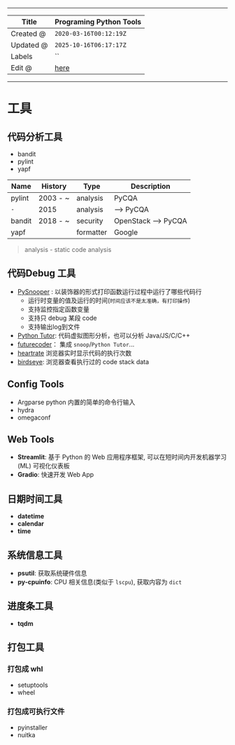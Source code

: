 -----

| Title     | Programing Python Tools                             |
| --------- | --------------------------------------------------- |
| Created @ | `2020-03-16T00:12:19Z`                              |
| Updated @ | `2025-10-16T06:17:17Z`                              |
| Labels    | \`\`                                                |
| Edit @    | [here](https://github.com/junxnone/xwiki/issues/90) |

-----

# 工具

## 代码分析工具

  - bandit
  - pylint
  - yapf

| Name   | History   | Type      | Description          |
| ------ | --------- | --------- | -------------------- |
| pylint | 2003 - \~ | analysis  | PyCQA                |
| `-`    | 2015      | analysis  | \--\> PyCQA          |
| bandit | 2018 - \~ | security  | OpenStack --\> PyCQA |
| yapf   |           | formatter | Google               |

> analysis - static code analysis

## 代码Debug 工具

  - [PySnooper](https://github.com/cool-RR/PySnooper) :
    以装饰器的形式打印函数运行过程中运行了哪些代码行
      - 运行时变量的值及运行的时间(`时间应该不是太准确，有打印操作`)
      - 支持监控指定函数变量
      - 支持只 debug 某段 code
      - 支持输出log到文件
  - [Python Tutor](https://pythontutor.com/visualize.html#mode=edit):
    代码虚拟图形分析，也可以分析 Java/JS/C/C++
  - [futurecoder](https://futurecoder.io/course/#ide)： 集成
    `snoop`/`Python Tutor`...
  - [heartrate](https://github.com/alexmojaki/heartrate) 浏览器实时显示代码的执行次数
  - [birdseye](https://github.com/alexmojaki/birdseye/tree/master):
    浏览器查看执行过的 code stack data

## Config Tools

  - Argparse python 内置的简单的命令行输入
  - hydra
  - omegaconf

## Web Tools

  - **Streamlit**: 基于 Python 的 Web 应用程序框架, 可以在短时间内开发机器学习 (ML) 可视化仪表板
  - **Gradio**: 快速开发 Web App

## 日期时间工具

  - **datetime**
  - **calendar**
  - **time**

## 系统信息工具

  - **psutil**: 获取系统硬件信息
  - **py-cpuinfo**: CPU 相关信息(类似于 `lscpu`), 获取内容为 `dict`

## 进度条工具

  - **tqdm**

## 打包工具

### 打包成 whl

  - setuptools
  - wheel

### 打包成可执行文件

  - pyinstaller
  - nuitka
